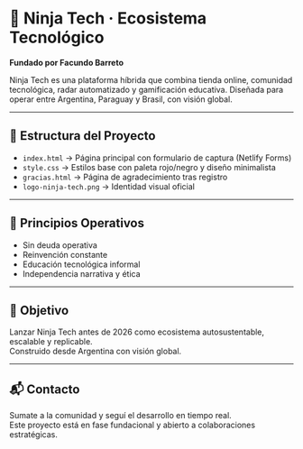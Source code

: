# 🥷 Ninja Tech · Ecosistema Tecnológico

**Fundado por Facundo Barreto**

Ninja Tech es una plataforma híbrida que combina tienda online, comunidad tecnológica, radar automatizado y gamificación educativa. Diseñada para operar entre Argentina, Paraguay y Brasil, con visión global.

---

## 🚀 Estructura del Proyecto

- `index.html` → Página principal con formulario de captura (Netlify Forms)
- `style.css` → Estilos base con paleta rojo/negro y diseño minimalista
- `gracias.html` → Página de agradecimiento tras registro
- `logo-ninja-tech.png` → Identidad visual oficial

---

## 🧭 Principios Operativos

- Sin deuda operativa  
- Reinvención constante  
- Educación tecnológica informal  
- Independencia narrativa y ética  

---

## 🎯 Objetivo

Lanzar Ninja Tech antes de 2026 como ecosistema autosustentable, escalable y replicable.  
Construido desde Argentina con visión global.

---

## 📬 Contacto

Sumate a la comunidad y seguí el desarrollo en tiempo real.  
Este proyecto está en fase fundacional y abierto a colaboraciones estratégicas.

